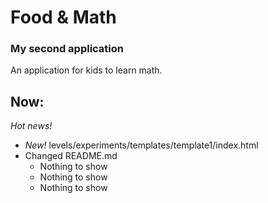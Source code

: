 # Food & Math #

### My second application ###

An application for kids to learn math.

## Now: ##

*Hot news!*

* _New!_ levels/experiments/templates/template1/index.html
* Changed README.md
    * Nothing to show
    * Nothing to show
    * Nothing to show